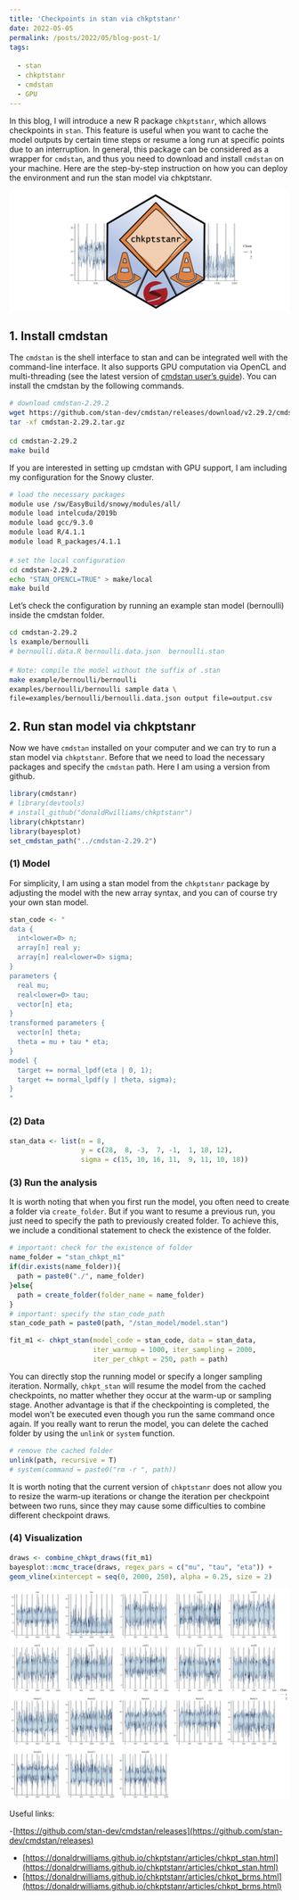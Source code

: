 ```yaml
---
title: 'Checkpoints in stan via chkptstanr'
date: 2022-05-05
permalink: /posts/2022/05/blog-post-1/
tags:

  - stan
  - chkptstanr
  - cmdstan
  - GPU
---
```


In this blog, I will introduce a new R package `chkptstanr`, which
allows checkpoints in `stan`. This feature is useful when you want to
cache the model outputs by certain time steps or resume a long run at
specific points due to an interruption. In general, this package can be
considered as a wrapper for `cmdstan`, and thus you need to download and
install `cmdstan` on your machine. Here are the step-by-step instruction
on how you can deploy the environment and run the stan model via
chkptstanr.

![Checkpoints in stan via chkptstanr](https://raw.githubusercontent.com/JakeJing/jakejing.github.io/master/_posts/pics/chkptstanr.png)

## 1. Install cmdstan


The `cmdstan` is the shell interface to stan and can be integrated well
with the command-line interface. It also supports GPU computation via
OpenCL and multi-threading (see the latest version of [cmdstan user’s
guide](https://github.com/stan-dev/cmdstan/releases)). You can install the cmdstan by the following commands.

``` bash
# download cmdstan-2.29.2
wget https://github.com/stan-dev/cmdstan/releases/download/v2.29.2/cmdstan-2.29.2.tar.gz
tar -xf cmdstan-2.29.2.tar.gz

cd cmdstan-2.29.2
make build
```

If you are interested in setting up cmdstan with GPU support, I am
including my configuration for the Snowy cluster.

``` bash
# load the necessary packages
module use /sw/EasyBuild/snowy/modules/all/
module load intelcuda/2019b
module load gcc/9.3.0
module load R/4.1.1
module load R_packages/4.1.1

# set the local configuration
cd cmdstan-2.29.2
echo "STAN_OPENCL=TRUE" > make/local
make build
```

Let’s check the configuration by running an example stan model
(bernoulli) inside the cmdstan folder.

``` bash
cd cmdstan-2.29.2
ls example/bernoulli
# bernoulli.data.R bernoulli.data.json  bernoulli.stan

# Note: compile the model without the suffix of .stan
make example/bernoulli/bernoulli
examples/bernoulli/bernoulli sample data \
file=examples/bernoulli/bernoulli.data.json output file=output.csv
```

## 2. Run stan model via chkptstanr


Now we have `cmdstan` installed on your computer and we can try to run a
stan model via `chkptstanr`. Before that we need to load the necessary
packages and specify the `cmdstan` path. Here I am using a version from
github.

``` r
library(cmdstanr)
# library(devtools)
# install_github("donaldRwilliams/chkptstanr")
library(chkptstanr)
library(bayesplot)
set_cmdstan_path("../cmdstan-2.29.2")
```

### (1) Model

For simplicity, I am using a stan model from the `chkptstanr` package by
adjusting the model with the new array syntax, and you can of course try
your own stan model.

``` r
stan_code <- "
data {
  int<lower=0> n;
  array[n] real y; 
  array[n] real<lower=0> sigma; 
}
parameters {
  real mu;
  real<lower=0> tau; 
  vector[n] eta; 
}
transformed parameters {
  vector[n] theta; 
  theta = mu + tau * eta; 
}
model {
  target += normal_lpdf(eta | 0, 1); 
  target += normal_lpdf(y | theta, sigma);  
}
"
```

### (2) Data

``` r
stan_data <- list(n = 8,
                  y = c(28,  8, -3,  7, -1,  1, 18, 12),
                  sigma = c(15, 10, 16, 11,  9, 11, 10, 18))
```

### (3) Run the analysis

It is worth noting that when you first run the model, you often need to
create a folder via `create_folder`. But if you want to resume a
previous run, you just need to specify the path to previously created
folder. To achieve this, we include a conditional statement to check the
existence of the folder.

``` r
# important: check for the existence of folder
name_folder = "stan_chkpt_m1"
if(dir.exists(name_folder)){
  path = paste0("./", name_folder)
}else{
  path = create_folder(folder_name = name_folder)
}
# important: specify the stan_code_path
stan_code_path = paste0(path, "/stan_model/model.stan") 
```

``` r
fit_m1 <- chkpt_stan(model_code = stan_code, data = stan_data, 
                     iter_warmup = 1000, iter_sampling = 2000,
                     iter_per_chkpt = 250, path = path)
```

You can directly stop the running model or specify a longer sampling
iteration. Normally, `chkpt_stan` will resume the model from the cached
checkpoints, no matter whether they occur at the warm-up or sampling
stage. Another advantage is that if the checkpointing is completed, the
model won’t be executed even though you run the same command once again.
If you really want to rerun the model, you can delete the cached folder
by using the `unlink` or `system` function.

``` r
# remove the cached folder
unlink(path, recursive = T)
# system(command = paste0("rm -r ", path))
```

It is worth noting that the current version of `chkptstanr` does not
allow you to resize the warm-up iterations or change the iteration per
checkpoint between two runs, since they may cause some difficulties to
combine different checkpoint draws.

### (4) Visualization

``` r
draws <- combine_chkpt_draws(fit_m1)
bayesplot::mcmc_trace(draws, regex_pars = c("mu", "tau", "eta")) +
geom_vline(xintercept = seq(0, 2000, 250), alpha = 0.25, size = 2)
```

![Traceplot of MCMC draws. The gray bins indicate the checkpoints.](https://raw.githubusercontent.com/JakeJing/jakejing.github.io/master/_posts/pics/traceplots_checkpoints.png)

Useful links:

-[https://github.com/stan-dev/cmdstan/releases](https://github.com/stan-dev/cmdstan/releases)
- [https://donaldrwilliams.github.io/chkptstanr/articles/chkpt_stan.html](https://donaldrwilliams.github.io/chkptstanr/articles/chkpt_stan.html)
- [https://donaldrwilliams.github.io/chkptstanr/articles/chkpt_brms.html](https://donaldrwilliams.github.io/chkptstanr/articles/chkpt_brms.html)

<link rel="stylesheet" type="text/css" href="/assets/css/highlight_code.css" />
<script src="/assets/js/copy_button.js"></script>